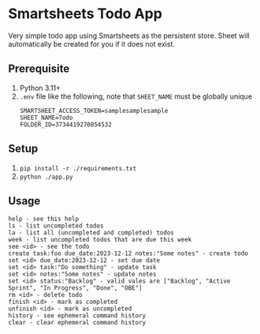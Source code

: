 # Smartsheets Todo App

Very simple todo app using Smartsheets as the persistent store.
Sheet will automatically be created for you if it does not exist.

## Prerequisite

1. Python 3.11+
2. `.env` file like the following,
note that `SHEET_NAME` must be globally unique
    ```env
    SMARTSHEET_ACCESS_TOKEN=samplesamplesample
    SHEET_NAME=Todo
    FOLDER_ID=3734419270854532
    ```

## Setup

1. `pip install -r ./requirements.txt`
2. `python ./app.py`

## Usage

```shell
help - see this help
ls - list uncompleted todos
la - list all (uncompleted and completed) todos
week - list uncompleted todos that are due this week
see <id> - see the todo
create task:foo due_date:2023-12-12 notes:"Some notes" - create todo
set <id> due_date:2023-12-12 - set due date
set <id> task:"Do something" - update task
set <id> notes:"Some notes" - update notes
set <id> status:"Backlog" - valid vales are ["Backlog", "Active Sprint", "In Progress", "Done", "OBE"]
rm <id> - delete todo
finish <id> - mark as completed
unfinish <id> - mark as uncompleted
history - see ephemeral command history
clear - clear ephemeral command history
```
